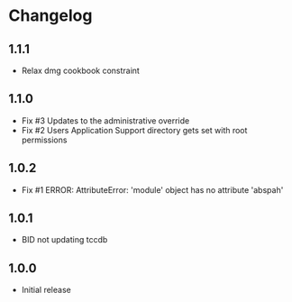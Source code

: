 # Changelog

## 1.1.1 

- Relax dmg cookbook constraint

## 1.1.0

- Fix #3 Updates to the administrative override
- Fix #2 Users Application Support directory gets set with root permissions

## 1.0.2

- Fix #1 ERROR: AttributeError: 'module' object has no attribute 'abspah'

## 1.0.1

- BID not updating tccdb

## 1.0.0

- Initial release

